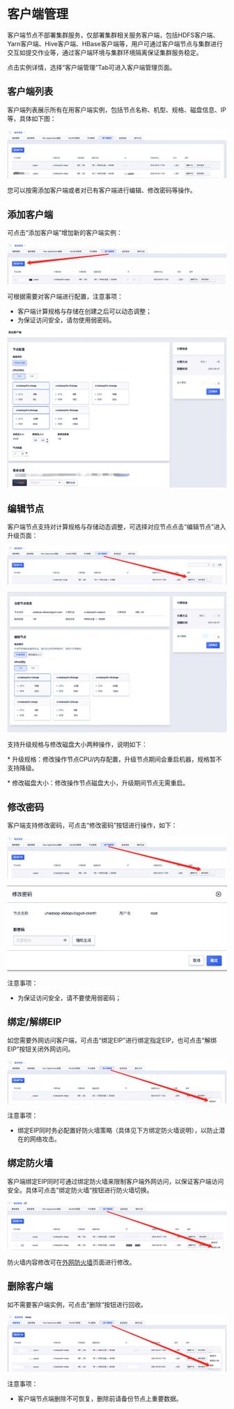 # 客户端管理

客户端节点不部署集群服务，仅部署集群相关服务客户端，包括HDFS客户端、Yarn客户端、Hive客户端、HBase客户端等，用户可通过客户端节点与集群进行交互如提交作业等，通过客户端环境与集群环境隔离保证集群服务稳定。

点击实例详情，选择“客户端管理”Tab可进入客户端管理页面。

## 客户端列表

客户端列表展示所有在用客户端实例，包括节点名称、机型、规格、磁盘信息、IP等，具体如下图：

![client_list](../../images/client/client_list.png)


您可以按需添加客户端或者对已有客户端进行编辑、修改密码等操作。

## 添加客户端

可点击“添加客户端”增加新的客户端实例：

![client_add_button](../../images/client/client_add_button.png)

可根据需要对客户端进行配置，注意事项：

* 客户端计算规格与存储在创建之后可以动态调整；
* 为保证访问安全，请勿使用弱密码。

![client_add](../../images/client/client_add.png)

## 编辑节点

客户端节点支持对计算规格与存储动态调整，可选择对应节点点击“编辑节点”进入升级页面：

![images/client/client_edit_button.png](../../images/client/client_edit_button.png)



![client_edit](../../images/client/client_edit.png)

支持升级规格与修改磁盘大小两种操作，说明如下：

\* 升级规格：修改操作节点CPU/内存配置，升级节点期间会重启机器，规格暂不⽀持降级。

\* 修改磁盘大小：修改操作节点磁盘大小，升级期间节点无需重启。

## 修改密码

客户端支持修改密码，可点击“修改密码”按钮进行操作，如下：

![client_passd_update_button](../../images/client/client_passwd_update_button.png)

![client_passwd_update](../../images/client/client_passwd_update.png)

注意事项：

* 为保证访问安全，请不要使用弱密码；

## 绑定/解绑EIP

如您需要外网访问客户端，可点击“绑定EIP”进行绑定指定EIP，也可点击“解绑EIP“按钮关闭外网访问。

![client_eip](../../images/client/client_eip.png)

注意事项：

* 绑定EIP同时务必配置好防火墙策略（具体见下方绑定防火墙说明），以防止潜在的网络攻击。

## 绑定防火墙

客户端绑定EIP同时可通过绑定防火墙来限制客户端外网访问，以保证客户端访问安全。具体可点击”绑定防火墙“按钮进行防火墙切换。

![client_firewal](../../images/client/client_firewal.png)

防火墙内容修改可在[外网防火墙](https://console.ucloud.cn/unet/ufirewall)页面进行修改。

## 删除客户端

如不需要客户端实例，可点击”删除“按钮进行回收。

![client_delete](../../images/client/client_delete.png)

注意事项：

* 客户端节点端删除不可恢复，删除前请备份节点上重要数据。